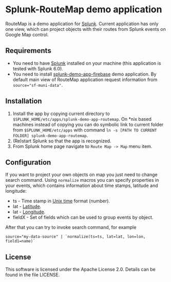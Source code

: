 # Splunk-RouteMap demo application

RouteMap is a demo application for [Splunk](https://splunk.com). 
Current application has only one view, which can project objects with their routes 
from Splunk events on Google Map control. 

## Requirements

  * You need to have [Splunk](http://www.splunk.com/download) installed on your machine 
    (this application is tested with Splunk 6.0).
  * You need to install [splunk-demo-app-firebase](https://github.com/splunk/splunk-demo-app-firebase)
    demo application. By default main view of RouteMap application request information
    from `source="sf-muni-data"`. 

## Installation
 
  1. Install the app by copying current directory to `$SPLUNK_HOME/etc/apps/splunk-demo-app-routemap`. 
     On *nix based machines instead of copying you can do symbolic link to current folder 
     from `$SPLUNK_HOME/etc/apps` with command `ln -s [PATH TO CURRENT FOLDER] splunk-demo-app-routemap`.
  2. (Re)start Splunk so that the app is recognized.
  3. From Splunk home page navigate to `Route Map -> Map` menu item. 

## Configuration

If you want to project your own objects on map you just need to change search command.
Using `normalize` macros you can specify properties in your events, which contains
information about time stamps, latitude and longitude:

  * ts - Time stamp in [Unix time](http://en.wikipedia.org/wiki/Unix_time) format (number).
  * lat - [Latitude](http://en.wikipedia.org/wiki/Latitude).
  * lat - [Longitude](http://en.wikipedia.org/wiki/Longitude).
  * fieldX - Set of fields which can be used to group events by object.

After that you can try to invoke search command, for example

    source="my-data-source" | `normalize(ts=ts, lat=lat, lon=lon, field1=name)`

## License

This software is licensed under the Apache License 2.0. Details can be found in the file LICENSE.